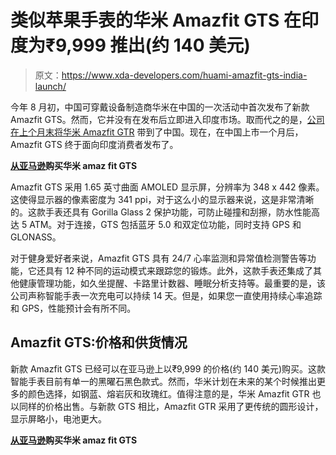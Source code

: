 # 类似苹果手表的华米 Amazfit GTS 在印度为₹9,999 推出(约 140 美元)

> 原文：<https://www.xda-developers.com/huami-amazfit-gts-india-launch/>

今年 8 月初，中国可穿戴设备制造商华米在中国的一次活动中首次发布了新款 Amazfit GTS。然而，它并没有在发布后立即进入印度市场。取而代之的是，[公司在上个月末将华米 Amazfit GTR](https://www.xda-developers.com/huami-amazfit-gtr-smartwatch-india-launch/) 带到了中国。现在，在中国上市一个月后，Amazfit GTS 终于面向印度消费者发布了。

**[从亚马逊](https://www.amazon.in/Huami-Amazfit-GTS-Obsidian-Black/dp/B07XLMY2HW/?tag=xdaportalin-21)购买华米 amaz fit GTS**

Amazfit GTS 采用 1.65 英寸曲面 AMOLED 显示屏，分辨率为 348 x 442 像素。这使得显示器的像素密度为 341 ppi，对于这么小的显示器来说，这是非常清晰的。这款手表还具有 Gorilla Glass 2 保护功能，可防止碰撞和刮擦，防水性能高达 5 ATM。对于连接，GTS 包括蓝牙 5.0 和双定位功能，同时支持 GPS 和 GLONASS。

对于健身爱好者来说，Amazfit GTS 具有 24/7 心率监测和异常值检测警告等功能，它还具有 12 种不同的运动模式来跟踪您的锻炼。此外，这款手表还集成了其他健康管理功能，如久坐提醒、卡路里计数器、睡眠分析支持等。最重要的是，该公司声称智能手表一次充电可以持续 14 天。但是，如果您一直使用持续心率追踪和 GPS，性能预计会有所不同。

## Amazfit GTS:价格和供货情况

新款 Amazfit GTS 已经可以在亚马逊上以₹9,999 的价格(约 140 美元)购买。这款智能手表目前有单一的黑曜石黑色款式。然而，华米计划在未来的某个时候推出更多的颜色选择，如钢蓝、熔岩灰和玫瑰红。值得注意的是，华米 Amazfit GTR 也以同样的价格出售。与新款 GTS 相比，Amazfit GTR 采用了更传统的圆形设计，显示屏略小，电池更大。

**[从亚马逊](https://www.amazon.in/Huami-Amazfit-GTS-Obsidian-Black/dp/B07XLMY2HW/?tag=xdaportalin-21)购买华米 amaz fit GTS**